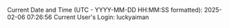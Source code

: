Current Date and Time (UTC - YYYY-MM-DD HH:MM:SS formatted): 2025-02-06 07:26:56
Current User's Login: luckyaiman
